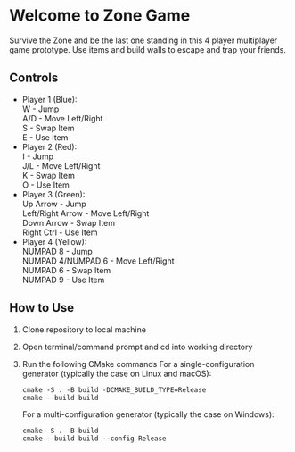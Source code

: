 # Welcome to Zone Game
Survive the Zone and be the last one standing in this 4 player multiplayer game prototype.
Use items and build walls to escape and trap your friends.

## Controls
- Player 1 (Blue):  
    W - Jump  
    A/D - Move Left/Right  
    S - Swap Item  
    E - Use Item  
- Player 2 (Red):  
    I - Jump  
    J/L - Move Left/Right  
    K - Swap Item  
    O - Use Item  
- Player 3 (Green):  
    Up Arrow - Jump  
    Left/Right Arrow - Move Left/Right  
    Down Arrow - Swap Item  
    Right Ctrl - Use Item  
- Player 4 (Yellow):  
    NUMPAD 8 - Jump  
    NUMPAD 4/NUMPAD 6 - Move Left/Right  
    NUMPAD 6 - Swap Item  
    NUMPAD 9 - Use Item  

## How to Use
1. Clone repository to local machine
2. Open terminal/command prompt and cd into working directory
3. Run the following CMake commands
    For a single-configuration generator (typically the case on Linux and macOS):
    ```
    cmake -S . -B build -DCMAKE_BUILD_TYPE=Release
    cmake --build build
    ```

    For a multi-configuration generator (typically the case on Windows):
    ```
    cmake -S . -B build
    cmake --build build --config Release
    ```
